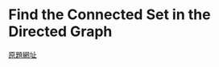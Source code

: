 # Find the Connected Set in the Directed Graph

[原題網址](http://www.lintcode.com/en/problem/find-the-weak-connected-component-in-the-directed-graph/)

